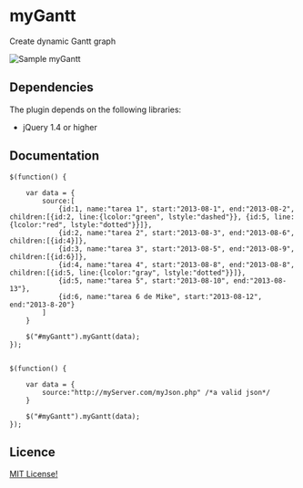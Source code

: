 myGantt
=======

Create dynamic Gantt graph

![Sample myGantt](https://raw.github.com/mikeroguez/myGantt/master/css/imgs/gantt.png)

Dependencies
------------
The plugin depends on the following libraries:

- jQuery 1.4 or higher

Documentation
-------------
```
$(function() {

	var data = {
		source:[
			{id:1, name:"tarea 1", start:"2013-08-1", end:"2013-08-2",  children:[{id:2, line:{lcolor:"green", lstyle:"dashed"}}, {id:5, line:{lcolor:"red", lstyle:"dotted"}}]},
			{id:2, name:"tarea 2", start:"2013-08-3", end:"2013-08-6", children:[{id:4}]},
			{id:3, name:"tarea 3", start:"2013-08-5", end:"2013-08-9", children:[{id:6}]},
			{id:4, name:"tarea 4", start:"2013-08-8", end:"2013-08-8", children:[{id:5, line:{lcolor:"gray", lstyle:"dotted"}}]},
			{id:5, name:"tarea 5", start:"2013-08-10", end:"2013-08-13"},
			{id:6, name:"tarea 6 de Mike", start:"2013-08-12", end:"2013-8-20"}
		]
	}

	$("#myGantt").myGantt(data);
});


$(function() {

	var data = {
		source:"http://myServer.com/myJson.php" /*a valid json*/
	}

	$("#myGantt").myGantt(data);
});

```

Licence
-------

[MIT License!](https://raw.github.com/mikeroguez/myGantt/master/LICENSE)
